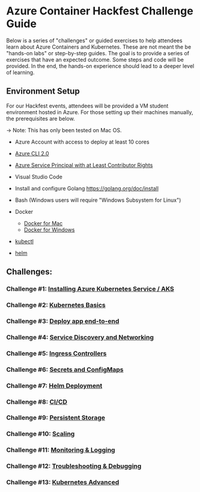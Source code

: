 # Azure Container Hackfest Challenge Guide 

Below is a series of "challenges" or guided exercises to help attendees learn about Azure Containers and Kubernetes. These are not meant the be "hands-on labs" or step-by-step guides. The goal is to provide a series of exercises that have an expected outcome. Some steps and code will be provided. In the end, the hands-on experience should lead to a deeper level of learning. 

## Environment Setup

For our Hackfest events, attendees will be provided a VM student environment hosted in Azure. For those setting up their machines manually, the prerequisites are below. 

-> Note: This has only been tested on Mac OS.

* Azure Account with access to deploy at least 10 cores
* [Azure CLI 2.0](https://docs.microsoft.com/en-us/cli/azure/install-azure-cli?view=azure-cli-latest)
* [Azure Service Principal with at Least Contributor Rights](https://docs.microsoft.com/en-us/cli/azure/create-an-azure-service-principal-azure-cli?toc=%2Fazure%2Fazure-resource-manager%2Ftoc.json&view=azure-cli-latest#create-a-service-principal-for-your-application)
* Visual Studio Code
* Install and configure Golang https://golang.org/doc/install
* Bash (Windows users will require "Windows Subsystem for Linux")
* Docker

    * [Docker for Mac](https://docs.docker.com/docker-for-mac/install)
    * [Docker for Windows](https://docs.docker.com/docker-for-windows/install)

* [kubectl](https://kubernetes.io/docs/tasks/tools/install-kubectl)
* [helm](https://docs.helm.sh/using_helm)

## Challenges:
 
### Challenge #1: [Installing Azure Kubernetes Service / AKS](challenges/01-aksintro/README.md)
 
### Challenge #2: [Kubernetes Basics](challenges/02-k8sbasics/README.md)
 
### Challenge #3: [Deploy app end-to-end](challenges/03-appdeploy/README.md)

### Challenge #4: [Service Discovery and Networking](challenges/04-servicediscovery/README.md)
 
### Challenge #5: [Ingress Controllers](challenges/05-ingress/README.md)

### Challenge #6: [Secrets and ConfigMaps](challenges/06-configuration/README.md)
 
### Challenge #7: [Helm Deployment](challenges/07-helm/README.md)
 
### Challenge #8: [CI/CD](challenges/08-cicd/README.md)

### Challenge #9: [Persistent Storage](challenges/09-storage/README.md)
 
### Challenge #10: [Scaling](challenges/10-scaling/README.md)
 
### Challenge #11: [Monitoring & Logging](challenges/11-logging/README.md)
 
### Challenge #12: [Troubleshooting & Debugging](challenges/12-debugging/README.md)
 
### Challenge #13: [Kubernetes Advanced](challenges/13-advanced/README.md)
 